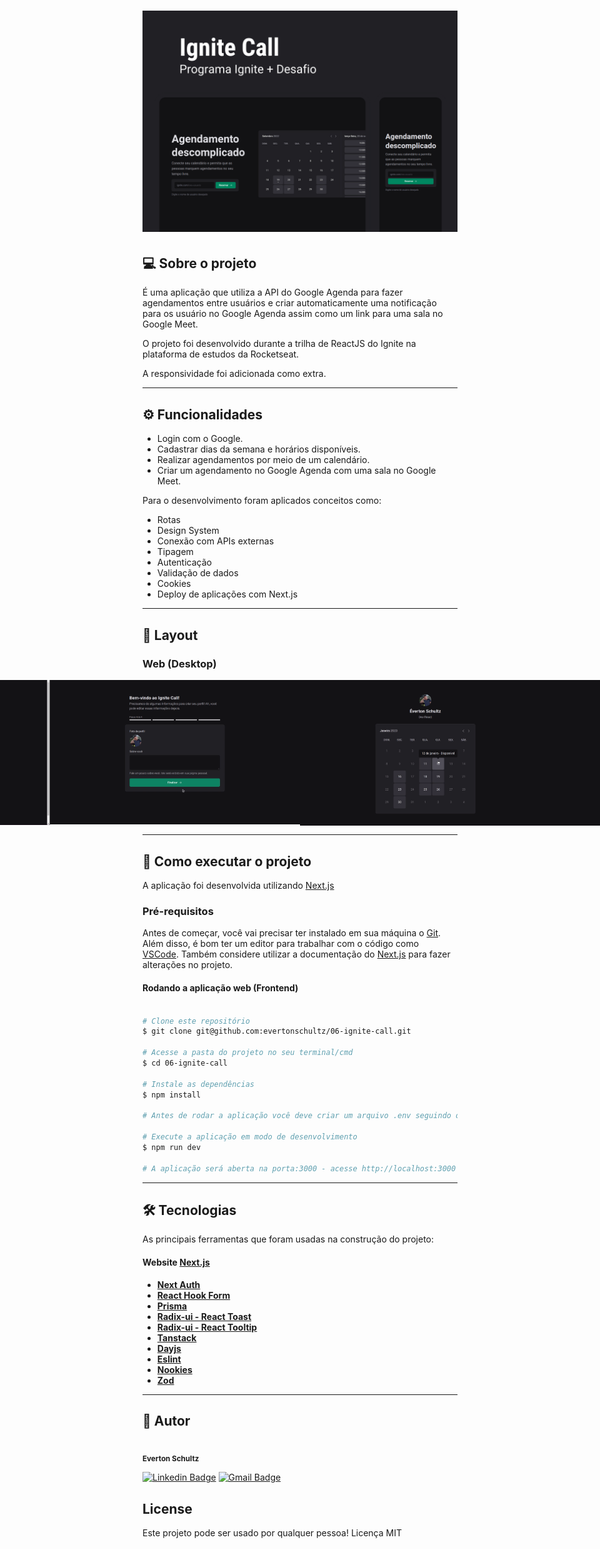 <h1 align="center">
  <img alt="IgniteCall" title="#IgniteCall" src="./Capa.png" />
</h1>

## 💻 Sobre o projeto

<p>É uma aplicação que utiliza a API do Google Agenda para fazer agendamentos entre usuários e criar automaticamente uma notificação para os usuário no Google Agenda assim como um link para uma sala no Google Meet.</p>
<p>O projeto foi desenvolvido durante a trilha de ReactJS do Ignite na plataforma de estudos da Rocketseat.</p>
<p>A responsividade foi adicionada como extra.</p>

---

## ⚙️ Funcionalidades

- Login com o Google.
- Cadastrar dias da semana e horários disponíveis.
- Realizar agendamentos por meio de um calendário.
- Criar um agendamento no Google Agenda com uma sala no Google Meet.

Para o desenvolvimento foram aplicados conceitos como:
- Rotas
- Design System
- Conexão com APIs externas
- Tipagem
- Autenticação
- Validação de dados
- Cookies
- Deploy de aplicações com Next.js

---

## 🎨 Layout

### Web (Desktop)

<p align="center" style="display: flex; align-items: flex-start; justify-content: center;">
  <img alt="IgniteCall" title="#IgniteCall" src="./layout/01.png" width="400px">

  <img alt="IgniteCall" title="#IgniteCall" src="./layout/02.png" width="400px">

  <img alt="IgniteCall" title="#IgniteCall" src="./layout/03.png" width="400px">

  <img alt="IgniteCall" title="#IgniteCall" src="./layout/04.png" width="400px">

  <img alt="IgniteCall" title="#IgniteCall" src="./layout/05.png" width="400px">

  <img alt="IgniteCall" title="#IgniteCall" src="./layout/06.png" width="400px">

  <img alt="IgniteCall" title="#IgniteCall" src="./layout/07.png" width="400px">

  <img alt="IgniteCall" title="#IgniteCall" src="./layout/08.png" width="400px">

  <img alt="IgniteCall" title="#IgniteCall" src="./layout/09.png" width="400px">

  <img alt="IgniteCall" title="#IgniteCall" src="./layout/10.png" width="400px">

  <img alt="IgniteCall" title="#IgniteCall" src="./layout/11.png" width="400px">

  <img alt="IgniteCall" title="#IgniteCall" src="./layout/12.png" width="400px">
</p>

---

## 🚀 Como executar o projeto
A aplicação foi desenvolvida utilizando [Next.js](https://nextjs.org/docs/getting-started)

### Pré-requisitos
Antes de começar, você vai precisar ter instalado em sua máquina o [Git](https://git-scm.com). Além disso, é bom ter um editor para trabalhar com o código como [VSCode](https://code.visualstudio.com/). Também considere utilizar a documentação do [Next.js](https://nextjs.org/docs/getting-started) para fazer alterações no projeto.

#### Rodando a aplicação web (Frontend)
```bash

# Clone este repositório
$ git clone git@github.com:evertonschultz/06-ignite-call.git

# Acesse a pasta do projeto no seu terminal/cmd
$ cd 06-ignite-call

# Instale as dependências
$ npm install

# Antes de rodar a aplicação você deve criar um arquivo .env seguindo o exemplo do arquivo example.env.local e adicionar valores válidos as variáveis ambiente.

# Execute a aplicação em modo de desenvolvimento
$ npm run dev

# A aplicação será aberta na porta:3000 - acesse http://localhost:3000

```

---

## 🛠 Tecnologias
As principais ferramentas que foram usadas na construção do projeto:

#### **Website**  [Next.js](https://nextjs.org/docs/getting-started)

-   **[Next Auth](https://next-auth.js.org/)**
-   **[React Hook Form](https://react-hook-form.com/)**
-   **[Prisma](https://www.prisma.io/)**
-   **[Radix-ui - React Toast](https://www.radix-ui.com/docs/primitives/components/toast)**
-   **[Radix-ui - React Tooltip](https://www.radix-ui.com/docs/primitives/components/tooltip)**
-   **[Tanstack](https://tanstack.com/query/latest)**
-   **[Dayjs](https://www.npmjs.com/package/dayjs)**
-   **[Eslint](https://eslint.org/)**
-   **[Nookies](https://www.npmjs.com/package/nookies)**
-   **[Zod](https://www.npmjs.com/package/zod)**

---

## 🦸 Autor
<img style="border-radius: 50%;" src="https://avatars.githubusercontent.com/u/19807265?v=4" width="100px;" alt=""/>
 <br />
 <sub><b>Everton Schultz</b></sub></a>
 <br />

[![Linkedin Badge](https://img.shields.io/badge/-Everton-blue?style=flat-square&logo=Linkedin&logoColor=white&link=https://www.linkedin.com/in/https://www.linkedin.com/in/%C3%A9verton-schultz-824a1612b/)](https://www.linkedin.com/in/https://www.linkedin.com/in/%C3%A9verton-schultz-824a1612b/)
[![Gmail Badge](https://img.shields.io/badge/-evertonf.m.schultz98@gmail.com-c14438?style=flat-square&logo=Gmail&logoColor=white&link=mailto:evertonf.m.schultz98@gmail.com)](mailto:evertonf.m.schultz98@gmail.com)

## License
Este projeto pode ser usado por qualquer pessoa! Licença MIT
